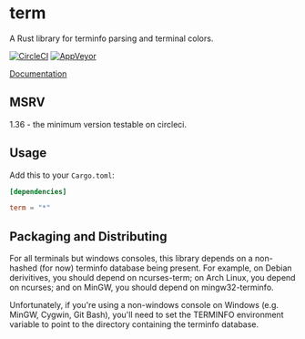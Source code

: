 term
====

A Rust library for terminfo parsing and terminal colors.

[![CircleCI](https://circleci.com/gh/Stebalien/term.svg?style=svg)](https://circleci.com/gh/Stebalien/term)
[![AppVeyor](https://ci.appveyor.com/api/projects/status/2duvop23k4n3owyt?svg=true)](https://ci.appveyor.com/project/Stebalien/term)

[Documentation](https://docs.rs/term/)

## MSRV

1.36 - the minimum version testable on circleci.

## Usage

Add this to your `Cargo.toml`:

```toml
[dependencies]

term = "*"
```

## Packaging and Distributing

For all terminals but windows consoles, this library depends on a non-hashed
(for now) terminfo database being present. For example, on Debian derivitives,
you should depend on ncurses-term; on Arch Linux, you depend on ncurses; and on
MinGW, you should depend on mingw32-terminfo.

Unfortunately, if you're using a non-windows console on Windows (e.g. MinGW,
Cygwin, Git Bash), you'll need to set the TERMINFO environment variable to
point to the directory containing the terminfo database.

